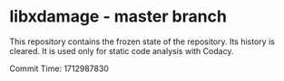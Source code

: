 # libxdamage - master branch

This repository contains the frozen state of the repository.
Its history is cleared. It is used only for static code
analysis with Codacy.

Commit Time: 1712987830